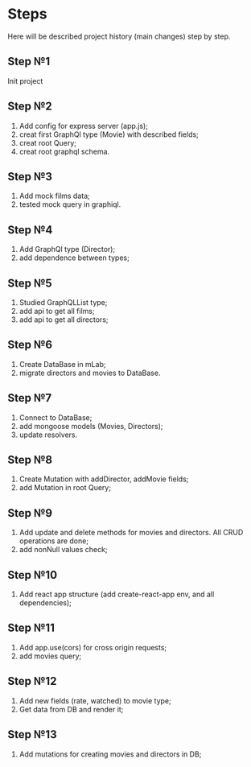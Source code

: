# Steps
Here will be described project history (main changes) step by step.

## Step №1
Init project

## Step №2
1) Add config for express server (app.js);
2) creat first GraphQl type (Movie) with described fields;
3) creat root Query;
4) creat root graphql schema.

## Step №3
1) Add mock films data;
2) tested mock query in graphiql.

## Step №4
1) Add GraphQl type (Director);
2) add dependence between types;

## Step №5
1) Studied GraphQLList type;
2) add api to get all films;
3) add api to get all directors;

## Step №6
1) Create DataBase in mLab;
2) migrate directors and movies to DataBase.

## Step №7
1) Connect to DataBase;
2) add mongoose models (Movies, Directors);
3) update resolvers.

## Step №8
1) Create Mutation with addDirector, addMovie fields;
2) add Mutation in root Query;

## Step №9
1) Add update and delete methods for movies and directors. All CRUD operations are done;
2) add nonNull values check;

## Step №10
1) Add react app structure (add create-react-app env, and all dependencies);

## Step №11
1) Add app.use(cors) for cross origin requests;
2) add movies query;

## Step №12
1) Add new fields (rate, watched) to movie type;
2) Get data from DB and render it;

## Step №13
1) Add mutations for creating movies and directors in DB;


